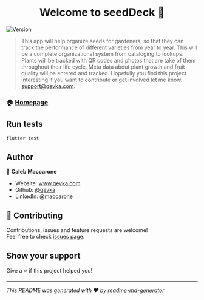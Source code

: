 <h1 align="center">Welcome to seedDeck 👋</h1>
<p>
  <img alt="Version" src="https://img.shields.io/badge/version-1.0.0-blue.svg?cacheSeconds=2592000" />
</p>

> This app will help organize seeds for gardeners, so that they can track the performance of different varieties from year to year. This will be a complete organizational system from cataloging to lookups. Plants will be tracked with QR codes and photos that are take of them throughout their life cycle. Meta data about plant growth and fruit quality will be entered and tracked. Hopefully you find this project interesting if you want to contribute or get involved let me know. support@qevka.com.

### 🏠 [Homepage](www.github.com/qevka/seeddeck)

## Run tests

```sh
flutter test
```

## Author

👤 **Caleb Maccarone**

* Website: www.qevka.com
* Github: [@qevka](https://github.com/qevka)
* LinkedIn: [@maccarone](https://linkedin.com/in/maccarone)

## 🤝 Contributing

Contributions, issues and feature requests are welcome!<br />Feel free to check [issues page](https://github.com/qevka/seedDeck/issues). 

## Show your support

Give a ⭐️ if this project helped you!

***
_This README was generated with ❤️ by [readme-md-generator](https://github.com/kefranabg/readme-md-generator)_
